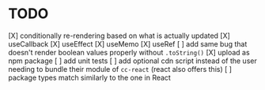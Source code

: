 # TODO

[X] conditionally re-rendering based on what is actually updated
[X] useCallback
[X] useEffect
[X] useMemo
[X] useRef
[ ] add same bug that doesn't render boolean values properly without `.toString()`
[X] upload as npm package
[ ] add unit tests
[ ] add optional cdn script instead of the user needing to bundle their module of `cc-react` (react also offers this)
[ ] package types match similarly to the one in React

